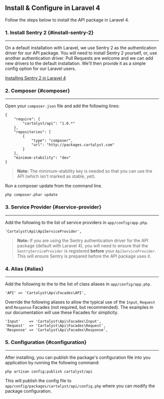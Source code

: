 ## Install & Configure in Laravel 4

Follow the steps below to install the API package in Laravel 4.

### 1. Install Sentry 2 {#install-sentry-2}

---

On a default installation with Laravel, we use Sentry 2 as the authentication driver for our API package. You will need to install Sentry 2 yourself, or, use another authentication driver. Pull Requests are welcome and we can add new drivers to the default installation. We'll then provide it as a simple config option for our Laravel users. 

[Installing Sentry 2 in Laravel 4](http://cartalyst.com/manual/sentry/installation/laravel-4)

### 2. Composer {#composer}

---

Open your `composer.json` file and add the following lines:

	{
		"require": {
			"cartalyst/api": "1.0.*"
		},
		"repositories": [
			{
				"type": "composer",
				"url": "http://packages.cartalyst.com"
			}
		],
		"minimum-stability": "dev"
	}

> **Note:** The minimum-stability key is needed so that you can use the API (which isn't marked as stable, yet).

Run a composer update from the command line.

	php composer.phar update

### 3. Service Provider {#service-provider}

---

Add the following to the list of service providers in `app/config/app.php`.

	'Cartalyst\Api\ApiServiceProvider',

> **Note:** If you are using the Sentry authentication driver for the API package (default with Laravel 4), you will need to ensure that the `SentryServiceProvider` is registered **before** your `ApiServiceProvider`. This will ensure Sentry is prepared before the API package uses it.

### 4. Alias {#alias}

---

Add the following to the to the list of class aliases in `app/config/app.php`.

	'API' => 'Cartalyst\Api\Facades\API',

Override the following aliases to allow the typical use of the `Input`, `Request` and `Response` Facades (not required, but recommended). The examples in our documentation will use these Facades for simplicity.

	'Input'    => 'Cartalyst\Api\Facades\Input',
	'Request'  => 'Cartalyst\Api\Facades\Request',
	'Response' => 'Cartalyst\Api\Facades\Response',

### 5. Configuration {#configuration}

---

After installing, you can publish the package's configuration file into you application by running the following command:

	php artisan config:publish cartalyst/api

This will publish the config file to `app/config/packages/cartalyst/api/config.php` where you can modify the package configuration.
